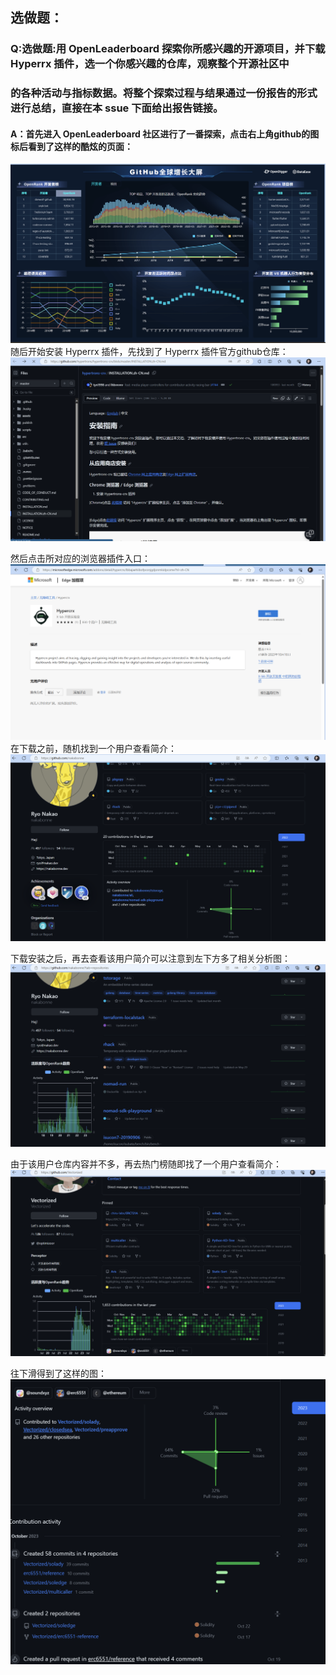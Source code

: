 ## 选做题：

### Q:选做题:用 OpenLeaderboard 探索你所感兴趣的开源项目，并下载 Hyperrx 插件，选一个你感兴趣的仓库，观察整个开源社区中
### 的各种活动与指标数据。将整个探索过程与结果通过一份报告的形式进行总结，直接在本 ssue 下面给出报告链接。

#### A：首先进入 OpenLeaderboard 社区进行了一番探索，点击右上角github的图标后看到了这样的酷炫的页面：
![](https://github.com/jiyeoniya/2023fall/blob/main/week6/pics/explore3.png "")
随后开始安装 Hyperrx 插件，先找到了 Hyperrx 插件官方github仓库：
![](https://github.com/jiyeoniya/2023fall/blob/main/week6/pics/explore1.png "")

然后点击所对应的浏览器插件入口：
![](https://github.com/jiyeoniya/2023fall/blob/main/week6/pics/explore2.png "")
在下载之前，随机找到一个用户查看简介：
![](https://github.com/jiyeoniya/2023fall/blob/main/week6/pics/explore4.png "")

下载安装之后，再去查看该用户简介可以注意到左下方多了相关分析图：
![](https://github.com/jiyeoniya/2023fall/blob/main/week6/pics/explore5.png "")

由于该用户仓库内容并不多，再去热门榜随即找了一个用户查看简介：
![](https://github.com/jiyeoniya/2023fall/blob/main/week6/pics/explore6.png "")

往下滑得到了这样的图：
![](https://github.com/jiyeoniya/2023fall/blob/main/week6/pics/explore7.png "")
